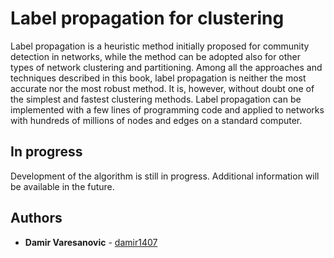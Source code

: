 # Label propagation for clustering

Label propagation is a heuristic method initially proposed for community detection in networks, while the method can be adopted also for other types of network clustering and partitioning. Among all the approaches and techniques described in this book, label propagation is neither the most accurate nor the most robust method. It is, however, without doubt one of the simplest and fastest clustering methods. Label propagation can be implemented with a few lines of programming code and applied to networks with hundreds of millions of nodes and edges on a standard computer.

## In progress

Development of the algorithm is still in progress. Additional information will be available in the future.

## Authors

* **Damir Varesanovic** - [damir1407](https://github.com/damir1407)
